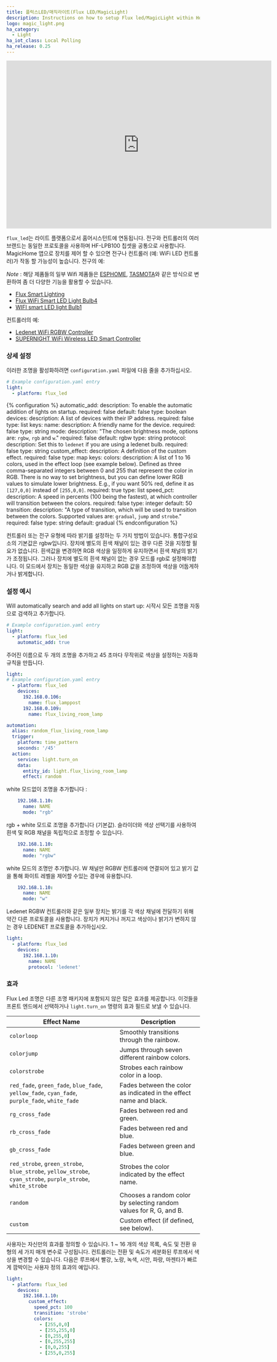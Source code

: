 ```yaml
---
title: 플럭스LED/매직라이트(Flux LED/MagicLight)
description: Instructions on how to setup Flux led/MagicLight within Home Assistant.
logo: magic_light.png
ha_category:
  - Light
ha_iot_class: Local Polling
ha_release: 0.25
---
```


<iframe width="690" height="437" src="https://www.youtube.com/embed/EqZtinzD6yM" frameborder="0" allow="accelerometer; autoplay; encrypted-media; gyroscope; picture-in-picture" allowfullscreen></iframe>

`flux_led`는 라이트 플랫폼으로서 홈어시스턴트에 연동됩니다. 전구와 컨트롤러의 여러 브랜드는 동일한 프로토콜을 사용하며 HF-LPB100 칩셋을 공통으로 사용합니다. MagicHome 앱으로 장치를 제어 할 수 있으면 전구나 컨트롤러 (예: WiFi LED 컨트롤러)가 작동 할 가능성이 높습니다.
전구의 예:

*Note* : 해당 제품들의 일부 Wifi 제품들은 [ESPHOME](https://hakorea.github.io/integrations/esphome/), [TASMOTA](https://tasmota.github.io/docs/#/installation/)와 같은 방식으로 변환하여 좀 더 다양한 기능을 활용할 수 있습니다. 

- [Flux Smart Lighting](https://www.fluxsmartlighting.com/)
- [Flux WiFi Smart LED Light Bulb4](https://amzn.to/2X0dVwu)
- [WIFI smart LED light Bulb1](https://amzn.to/2J2fksr)

컨트롤러의 예:

- [Ledenet WiFi RGBW Controller](https://amzn.to/2WZKXNa)
- [SUPERNIGHT WiFi Wireless LED Smart Controller](https://amzn.to/2WURx7w)


### 상세 설정

이러한 조명을 활성화하려면 `configuration.yaml` 파일에 다음 줄을 추가하십시오.

```yaml
# Example configuration.yaml entry
light:
  - platform: flux_led
```

{% configuration %}
automatic_add:
  description: To enable the automatic addition of lights on startup.
  required: false
  default: false
  type: boolean
devices:
  description: A list of devices with their IP address.
  required: false
  type: list
  keys:
    name:
      description: A friendly name for the device.
      required: false
      type: string
    mode:
      description: "The chosen brightness mode, options are: `rgbw`, `rgb` and `w`."
      required: false
      default: rgbw
      type: string
    protocol:
      description: Set this to `ledenet` if you are using a ledenet bulb.
      required: false
      type: string
    custom_effect:
      description: A definition of the custom effect.
      required: false
      type: map
      keys:
        colors:
          description: A list of 1 to 16 colors, used in the effect loop (see example below). Defined as three comma-separated integers between 0 and 255 that represent the color in RGB. There is no way to set brightness, but you can define lower RGB values to simulate lower brightness. E.g., if you want 50% red, define it as `[127,0,0]` instead of `[255,0,0]`.
          required: true
          type: list
        speed_pct:
          description: A speed in percents (100 being the fastest), at which controller will transition between the colors.
          required: false
          type: integer
          default: 50
        transition:
          description: "A type of transition, which will be used to transition between the colors. Supported values are: `gradual`, `jump` and `strobe`."
          required: false
          type: string
          default: gradual
{% endconfiguration %}

<div class='note'>

컨트롤러 또는 전구 유형에 따라 밝기를 설정하는 두 가지 방법이 있습니다. 
통합구성요소의 기본값은 rgbw입니다. 장치에 별도의 흰색 채널이 있는 경우 다른 것을 지정할 필요가 없습니다. 흰색값을 변경하면 RGB 색상을 일정하게 유지하면서 흰색 채널의 밝기가 조정됩니다. 그러나 장치에 별도의 흰색 채널이 없는 경우 모드를 rgb로 설정해야합니다. 이 모드에서 장치는 동일한 색상을 유지하고 RGB 값을 조정하여 색상을 어둡게하거나 밝게합니다.

</div>


### 설정 예시

Will automatically search and add all lights on start up:
시작시 모든 조명을 자동으로 검색하고 추가합니다.

```yaml
# Example configuration.yaml entry
light:
  - platform: flux_led
    automatic_add: true
```

주어진 이름으로 두 개의 조명을 추가하고 45 초마다 무작위로 색상을 설정하는 자동화 규칙을 만듭니다.

```yaml
light:
# Example configuration.yaml entry
  - platform: flux_led
    devices:
      192.168.0.106:
        name: flux_lamppost
      192.168.0.109:
        name: flux_living_room_lamp

automation:
  alias: random_flux_living_room_lamp
  trigger:
    platform: time_pattern
    seconds: '/45'
  action:
    service: light.turn_on
    data:
      entity_id: light.flux_living_room_lamp
      effect: random
```

white 모드없이 조명을 추가합니다 :

```yaml
    192.168.1.10:
      name: NAME
      mode: "rgb"
```

rgb + white 모드로 조명을 추가합니다 (기본값). 슬라이더와 색상 선택기를 사용하여 흰색 및 RGB 채널을 독립적으로 조정할 수 있습니다.

```yaml
    192.168.1.10:
      name: NAME
      mode: "rgbw"
```

white 모드의 조명만 추가합니다. W 채널만 RGBW 컨트롤러에 연결되어 있고 밝기 값을 통해 화이트 레벨을 제어할 수있는 경우에 유용합니다.

```yaml
    192.168.1.10:
      name: NAME
      mode: "w"
```

Ledenet RGBW 컨트롤러와 같은 일부 장치는 밝기를 각 색상 채널에 전달하기 위해 약간 다른 프로토콜을 사용합니다. 장치가 켜지거나 꺼지고 색상이나 밝기가 변하지 않는 경우 LEDENET 프로토콜을 추가하십시오.

```yaml
light:
  - platform: flux_led
    devices:
      192.168.1.10:
        name: NAME
        protocol: 'ledenet'
```

### 효과

Flux Led 조명은 다른 조명 패키지에 포함되지 않은 많은 효과를 제공합니다. 이것들을 프론트 엔드에서 선택하거나 `light.turn_on` 명령의 효과 필드로 보낼 수 있습니다.

| Effect Name                                                                                                  | Description                                                        |
|--------------------------------------------------------------------------------------------------------------|--------------------------------------------------------------------|
| `colorloop`                                                                                                  | Smoothly transitions through the rainbow.                          |
| `colorjump`                                                                                                  | Jumps through seven different rainbow colors.                      |
| `colorstrobe`                                                                                                | Strobes each rainbow color in a loop.                              |
| `red_fade`, `green_fade`, `blue_fade`, `yellow_fade`, `cyan_fade`, `purple_fade`, `white_fade`               | Fades between the color as indicated in the effect name and black. |
| `rg_cross_fade`                                                                                              | Fades between red and green.                                       |
| `rb_cross_fade`                                                                                              | Fades between red and blue.                                        |
| `gb_cross_fade`                                                                                              | Fades between green and blue.                                      |
| `red_strobe`, `green_strobe`, `blue_strobe`, `yellow_strobe`, `cyan_strobe`, `purple_strobe`, `white_strobe` | Strobes the color indicated by the effect name.                    |
| `random`                                                                                                     | Chooses a random color by selecting random values for R, G, and B. |
| `custom`                                                                                                     | Custom effect (if defined, see below).                             |

사용자는 자신만의 효과를 정의할 수 있습니다. 1 ~ 16 개의 색상 목록, 속도 및 전환 유형의 세 가지 매개 변수로 구성됩니다. 컨트롤러는 전환 및 속도가 세분화된 루프에서 색상을 변경할 수 있습니다. 다음은 루프에서 빨강, 노랑, 녹색, 시안, 파랑, 마젠타가 빠르게 깜박이는 사용자 정의 효과의 예입니다.

```yaml
light:
  - platform: flux_led
    devices:
      192.168.1.10:
        custom_effect:
          speed_pct: 100
          transition: 'strobe'
          colors:
            - [255,0,0]
            - [255,255,0]
            - [0,255,0]
            - [0,255,255]
            - [0,0,255]
            - [255,0,255]
```
